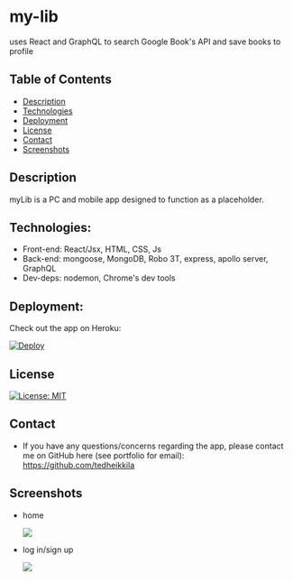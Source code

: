 # my-lib
uses React and GraphQL to search Google Book's API and save books to profile

## Table of Contents

  - [Description](#description)
  - [Technologies](#technologies)
  - [Deployment](#deployment)
  - [License](#license)
  - [Contact](#contact)
  - [Screenshots](#screenshots)

  ## Description

  myLib is a PC and mobile app designed to function as a placeholder.
  
  ## Technologies:

  * Front-end: React/Jsx, HTML, CSS, Js
  * Back-end: mongoose, MongoDB, Robo 3T, express, apollo server, GraphQL
  * Dev-deps: nodemon, Chrome's dev tools

  ## Deployment:

  Check out the app on Heroku:

[![Deploy](https://www.herokucdn.com/deploy/button.svg)]()

  ## License
  
  [![License: MIT](https://img.shields.io/badge/License-MIT-yellow.svg)](https://opensource.org/licenses/MIT)
  
  ## Contact

  * If you have any questions/concerns regarding the app, please contact me on GitHub here (see portfolio for email): https://github.com/tedheikkila

## Screenshots

* home

    ![](./client/public/screenshots/hw21-1.png)

* log in/sign up

    ![](./client/public/screenshots/hw21-1.png)
